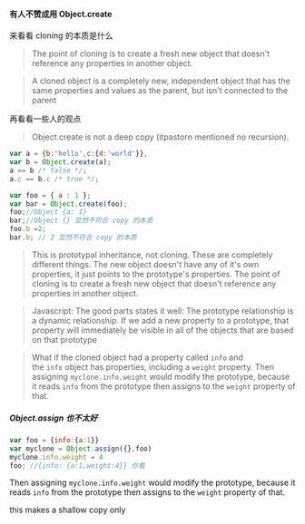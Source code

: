 #### 有人不赞成用 Object.create

来看看 cloning 的本质是什么

> The point of cloning is to create a fresh new object that doesn't reference any properties in another object.

> A cloned object is a completely new, independent object that has the same properties and values as the parent, but isn't connected to the parent

再看看一些人的观点

> Object.create is not a deep copy (itpastorn mentioned no recursion). 

```javascript
var a = {b:'hello',c:{d:'world'}}, 
var b = Object.create(a); 
a == b /* false */; 
a.c == b.c /* true */;
```
```javascript
var foo = { a : 1 };
var bar = Object.create(foo);
foo;//Object {a: 1}
bar;//Object {} 显然不符合 copy 的本质
foo.b =2;
bar.b; // 2 显然不符合 copy 的本质
```

> This is prototypal inheritance, not cloning. These are completely different things. The new object doesn't have any of it's own properties, it just points to the prototype's properties. The point of cloning is to create a fresh new object that doesn't reference any properties in another object.

> Javascript: The good parts states it well: The prototype relationship is a dynamic relationship. If we add a new property to a prototype, that property will immediately be visible in all of the objects that are based on that prototype

>  What if the cloned object had a property called `info` and the `info` object has properties, including a `weight` property. Then assigning `myclone.info.weight` would modify the prototype, because it reads `info` from the prototype then assigns to the `weight` property of that.





##### Object.assign 也不太好



```javascript
var foo = {info:{a:1}}
var myclone = Object.assign({},foo)
myclone.info.weight = 4
foo; //{info: {a:1,weight:4}} 你看
```

Then assigning `myclone.info.weight` would modify the prototype, because it reads `info` from the prototype then assigns to the `weight` property of that.

this makes a shallow copy only